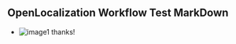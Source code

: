 ## OpenLocalization Workflow Test MarkDown
* ![image1](.\a67ecaf0-8bb1-402c-8ae3-a9a057f30ef6.PNG) 
thanks!